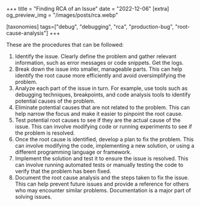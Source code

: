 +++
title = "Finding RCA of an Issue"
date = "2022-12-06"
[extra]
og_preview_img = "/images/posts/rca.webp"

[taxonomies]
tags=["debug", "debugging", "rca", "production-bug", "root-cause-analysis"]
+++

These are the procedures that can be followed:

1. Identify the issue. Clearly define the problem and gather relevant information, such as error messages or code snippets. Get the logs.
2. Break down the issue into smaller, manageable parts. This can help identify the root cause more efficiently and avoid oversimplifying the problem.
3. Analyze each part of the issue in turn. For example, use tools such as debugging techniques, breakpoints, and code analysis tools to identify potential causes of the problem.
4. Eliminate potential causes that are not related to the problem. This can help narrow the focus and make it easier to pinpoint the root cause.
5. Test potential root causes to see if they are the actual cause of the issue. This can involve modifying code or running experiments to see if the problem is resolved.
6. Once the root cause is identified, develop a plan to fix the problem. This can involve modifying the code, implementing a new solution, or using a different programming language or framework.
7. Implement the solution and test it to ensure the issue is resolved. This can involve running automated tests or manually testing the code to verify that the problem has been fixed.
8. Document the root cause analysis and the steps taken to fix the issue. This can help prevent future issues and provide a reference for others who may encounter similar problems. Documentation is a major part of solving issues.
